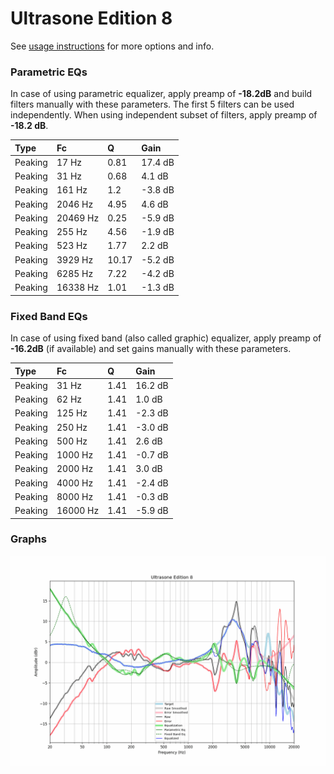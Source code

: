 # Ultrasone Edition 8
See [usage instructions](https://github.com/jaakkopasanen/AutoEq#usage) for more options and info.

### Parametric EQs
In case of using parametric equalizer, apply preamp of **-18.2dB** and build filters manually
with these parameters. The first 5 filters can be used independently.
When using independent subset of filters, apply preamp of **-18.2 dB**.

| Type    | Fc       |     Q | Gain    |
|:--------|:---------|:------|:--------|
| Peaking | 17 Hz    |  0.81 | 17.4 dB |
| Peaking | 31 Hz    |  0.68 | 4.1 dB  |
| Peaking | 161 Hz   |  1.2  | -3.8 dB |
| Peaking | 2046 Hz  |  4.95 | 4.6 dB  |
| Peaking | 20469 Hz |  0.25 | -5.9 dB |
| Peaking | 255 Hz   |  4.56 | -1.9 dB |
| Peaking | 523 Hz   |  1.77 | 2.2 dB  |
| Peaking | 3929 Hz  | 10.17 | -5.2 dB |
| Peaking | 6285 Hz  |  7.22 | -4.2 dB |
| Peaking | 16338 Hz |  1.01 | -1.3 dB |

### Fixed Band EQs
In case of using fixed band (also called graphic) equalizer, apply preamp of **-16.2dB**
(if available) and set gains manually with these parameters.

| Type    | Fc       |    Q | Gain    |
|:--------|:---------|:-----|:--------|
| Peaking | 31 Hz    | 1.41 | 16.2 dB |
| Peaking | 62 Hz    | 1.41 | 1.0 dB  |
| Peaking | 125 Hz   | 1.41 | -2.3 dB |
| Peaking | 250 Hz   | 1.41 | -3.0 dB |
| Peaking | 500 Hz   | 1.41 | 2.6 dB  |
| Peaking | 1000 Hz  | 1.41 | -0.7 dB |
| Peaking | 2000 Hz  | 1.41 | 3.0 dB  |
| Peaking | 4000 Hz  | 1.41 | -2.4 dB |
| Peaking | 8000 Hz  | 1.41 | -0.3 dB |
| Peaking | 16000 Hz | 1.41 | -5.9 dB |

### Graphs
![](./Ultrasone%20Edition%208.png)